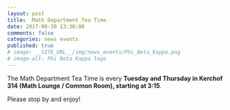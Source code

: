 ```yaml
---
layout: post
title:  Math Department Tea Time
date: 2017-08-30 13:30:00
comments: false
categories: news events
published: true
# image: __SITE_URL__/img/news_events/Phi_Beta_Kappa.png
# image-alt: Phi Beta Kappa logo
---
```


The Math Department Tea Time is every **Tuesday and Thursday
in Kerchof 314 (Math Lounge / Common Room), starting at 3:15**.

Please stop by and enjoy!
